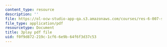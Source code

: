 ```yaml
---
content_type: resource
description: ''
file: https://ol-ocw-studio-app-qa.s3.amazonaws.com/courses/res-6-007-signals-and-systems-spring-2011/f0f9d872219c1cf66e9b64f6f3d37c53_c6jKux_RkqI.pdf
file_type: application/pdf
resourcetype: Document
title: 3play pdf file
uid: f0f9d872-219c-1cf6-6e9b-64f6f3d37c53
---
```

